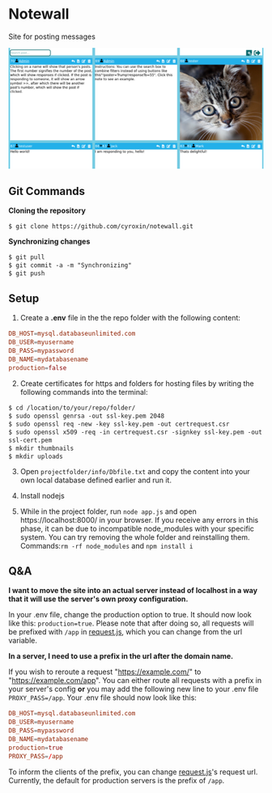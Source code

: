 # Notewall
Site for posting messages 


[![preview](preview.png)]()


## Git Commands

**Cloning the repository**

```` Git
$ git clone https://github.com/cyroxin/notewall.git
```` 

**Synchronizing changes**

```` Git
$ git pull
$ git commit -a -m "Synchronizing"
$ git push
```` 


## Setup

  1. Create a **.env** file in the the repo folder with the following content:
```` conf
DB_HOST=mysql.databaseunlimited.com
DB_USER=myusername
DB_PASS=mypassword
DB_NAME=mydatabasename
production=false
````

2. Create certificates for https and folders for hosting files by writing the following commands into the terminal:
```` batch
$ cd /location/to/your/repo/folder/
$ sudo openssl genrsa -out ssl-key.pem 2048
$ sudo openssl req -new -key ssl-key.pem -out certrequest.csr
$ sudo openssl x509 -req -in certrequest.csr -signkey ssl-key.pem -out ssl-cert.pem
$ mkdir thumbnails
$ mkdir uploads
```` 

3. Open ``projectfolder/info/Dbfile.txt`` and copy the content into your own local database defined earlier and run it.

4. Install nodejs

5. While in the project folder, run ``node app.js`` and open https://localhost:8000/ in your browser. If you receive any errors in this phase, it can be due to incompatible node_modules with your specific system. You can try removing the whole folder and reinstalling them. Commands:``rm -rf node_modules`` and ``npm install i``
 

## Q&A

**I want to move the site into an actual server instead of localhost in a way that it will use the server's own proxy configuration.**

In your .env file, change the production option to true. It should now look like this: ``production=true``. Please note that after doing so, all requests will be prefixed with ``/app`` in [request.js](public_html/js/request.js), which you can change from the url variable.

**In a server, I need to use a prefix in the url after the domain name.**

If you wish to reroute a request "https://example.com/" to "https://example.com/app". You can either route all requests with a prefix in your server's config **or** you may add the following new line to your .env file ``PROXY_PASS=/app``. Your .env file should now look like this:

```` conf
DB_HOST=mysql.databaseunlimited.com
DB_USER=myusername
DB_PASS=mypassword
DB_NAME=mydatabasename
production=true
PROXY_PASS=/app
````

To inform the clients of the prefix, you can change [request.js](public_html/js/request.js)'s request url. Currently, the default for production servers is the prefix of ``/app``.
